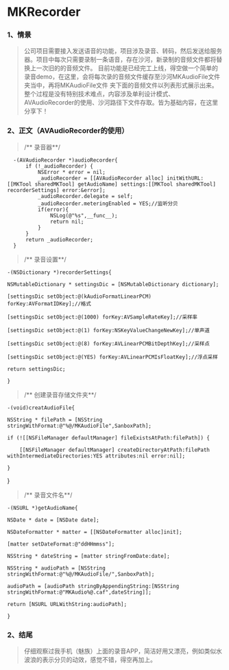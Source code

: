 # MKRecorder

  ### 1、情景
  >公司项目需要接入发送语音的功能，项目涉及录音、转码，然后发送给服务器。项目中每次只需要录制一条语音，存在沙河，新录制的音频文件都将替换上一次旧的的音频文件。
  目前功能是已经完工上线，得空做一个简单的录音demo，在这里，会将每次录的音频文件缓存至沙河MKAudioFile文件夹当中，再将MKAudioFile文件
  夹下面的音频文件以列表形式展示出来。
  整个过程是没有特别技术难点，内容涉及单利设计模式、AVAudioRecorder的使用、沙河路径下文件存取。皆为基础内容，在这里分享下！
  
  ### 2、正文（AVAudioRecorder的使用）
  
  >/** 录音器**/
  
      -(AVAudioRecorder *)audioRecorder{
          if (!_audioRecorder) {
              NSError * error = nil;
              _audioRecorder = [[AVAudioRecorder alloc] initWithURL:[[MKTool sharedMKTool] getAudioName] settings:[[MKTool sharedMKTool] recorderSettings] error:&error];
              _audioRecorder.delegate = self;
              _audioRecorder.meteringEnabled = YES;//监听分贝
              if(error){
                  NSLog(@"%s",__func__);
                  return nil;
              }
          }
          return _audioRecorder;
      }


>/** 录音设置**/

    -(NSDictionary *)recorderSettings{

    NSMutableDictionary * settingsDic = [NSMutableDictionary dictionary];
    
    [settingsDic setObject:@(kAudioFormatLinearPCM) forKey:AVFormatIDKey];//格式
    
    [settingsDic setObject:@(1000) forKey:AVSampleRateKey];//采样率
    
    [settingsDic setObject:@(1) forKey:NSKeyValueChangeNewKey];//单声道
    
    [settingsDic setObject:@(8) forKey:AVLinearPCMBitDepthKey];//采样点
    
    [settingsDic setObject:@(YES) forKey:AVLinearPCMIsFloatKey];//浮点采样
    
    return settingsDic;
    
    }
>/** 创建录音存储文件夹**/

    -(void)creatAudioFile{

    NSString * filePath = [NSString stringWithFormat:@"%@/MKAudioFile",SanboxPath];
    
    if (![[NSFileManager defaultManager] fileExistsAtPath:filePath]) {
    
        [[NSFileManager defaultManager] createDirectoryAtPath:filePath withIntermediateDirectories:YES attributes:nil error:nil];
        
    }
    
}

>/** 录音文件名**/

    -(NSURL *)getAudioName{

    NSDate * date = [NSDate date];
    
    NSDateFormatter * matter = [[NSDateFormatter alloc]init];
    
    [matter setDateFormat:@"ddHHmmss"];
    
    NSString * dateString = [matter stringFromDate:date];

    NSString * audioPath = [NSString stringWithFormat:@"%@/MKAudioFile/",SanboxPath];
    
    audioPath = [audioPath stringByAppendingString:[NSString stringWithFormat:@"MKAudio%@.caf",dateString]];
    
    return [NSURL URLWithString:audioPath];
    
    }

### 2、结尾

>仔细观察过我手机（魅族）上面的录音APP，简洁好用又漂亮，例如类似水波浪的表示分贝的动效，感觉不错，得空再加上。



